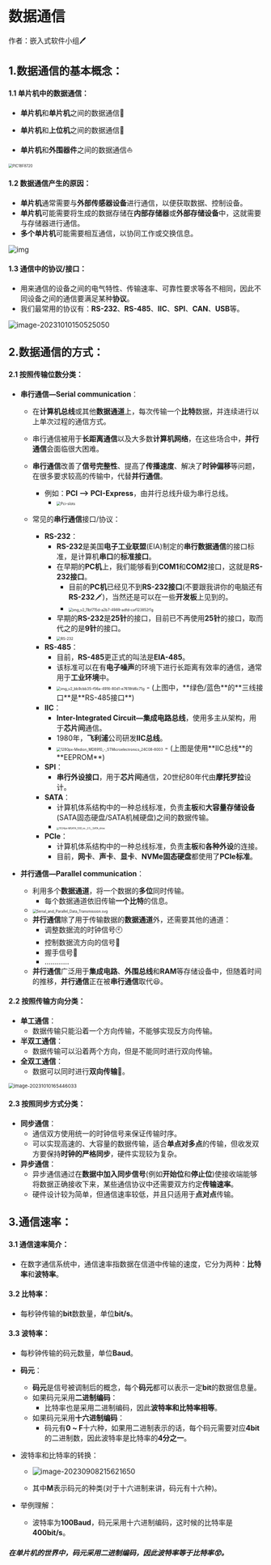 # 数据通信

作者：嵌入式软件小组:pen:

## 1.数据通信的基本概念：

#### 1.1 单片机中的数据通信：

- **单片机**和**单片机**之间的数据通信:vibration_mode:

- **单片机**和**上位机**之间的数据通信:walking:
- **单片机**和**外围器件**之间的数据通信:sailboat:

<img src="https://nickaljy-pictures.oss-cn-hangzhou.aliyuncs.com/PIC18F8720.jpg" alt="PIC18F8720" style="zoom:50%;" />

#### 1.2 数据通信产生的原因：

- **单片机**通常需要与**外部传感器设备**进行通信，以便获取数据、控制设备。
- **单片机**可能需要将生成的数据存储在**内部存储器**或**外部存储设备**中，这就需要与存储器进行通信。
- **多个单片机**可能需要相互通信，以协同工作或交换信息。

![img](https://nickaljy-pictures.oss-cn-hangzhou.aliyuncs.com/series_lr-x_features_02-01_1981476.jpg)

#### 1.3 通信中的协议/接口：

- 用来通信的设备之间的电气特性、传输速率、可靠性要求等各不相同，因此不同设备之间的通信要满足某种**协议**。
- 我们最常用的协议有：**RS-232**、**RS-485**、**IIC**、**SPI**、**CAN**、**USB**等。

![image-20231010150525050](https://nickaljy-pictures.oss-cn-hangzhou.aliyuncs.com/image-20231010150525050.png)

## 2.数据通信的方式：

#### 2.1 按照传输位数分类：

- **串行通信—Serial communication**：

  - 在**计算机总线**或其他**数据通道**上，每次传输一个**比特**数据，并连续进行以上单次过程的通信方式。
  - 串行通信被用于**长距离通信**以及大多数**计算机网络**，在这些场合中，**并行通信**会面临很大困难。
  - **串行通信**改善了**信号完整性**、提高了**传播速度**、解决了**时钟偏移**等问题，在很多要求较高的传输中，代替**并行通信**。
    - 例如：**PCI   ——>   PCI-Express**，由并行总线升级为串行总线。
      - <img src="https://nickaljy-pictures.oss-cn-hangzhou.aliyuncs.com/Pci-slots.jpg" alt="Pci-slots" style="zoom:50%;" />

  - 常见的**串行通信**接口/协议：
    - **RS-232**：	
      - **RS-232**是美国**电子工业联盟**(EIA)制定的**串行数据通信**的接口标准，是计算机**串口**的**标准接口**。
      - 在早期的**PC机**上，我们能够看到**COM1**和**COM2**接口，这就是**RS-232接口**。
        - 目前的**PC机**已经见不到**RS-232接口**(不要跟我讲你的电脑还有**RS-232**:dagger:)，当然还是可以在一些**开发板**上见到的。
        - <img src="https://nickaljy-pictures.oss-cn-hangzhou.aliyuncs.com/img_v2_11bf715d-a2b7-4989-adfd-caf123852f1g.jpg" alt="img_v2_11bf715d-a2b7-4989-adfd-caf123852f1g" style="zoom:50%;" />
      - 早期的**RS-232**是**25针**的接口，目前已不再使用**25针**的接口，取而代之的是**9针**的接口。
      - <img src="https://nickaljy-pictures.oss-cn-hangzhou.aliyuncs.com/RS-232.jpeg" alt="RS-232" style="zoom:50%;" />
    - **RS-485**：
      - 目前，**RS-485**更正式的叫法是**EIA-485**。
      - 该标准可以在有**电子噪声**的环境下进行长距离有效率的通信，通常用于**工业环境**中。
      - <img src="https://nickaljy-pictures.oss-cn-hangzhou.aliyuncs.com/img_v2_bb9cbb35-f56a-4916-80d1-e7618fd6c71g.jpg" alt="img_v2_bb9cbb35-f56a-4916-80d1-e7618fd6c71g" style="zoom:50%;" />
        - (上图中，**绿色/蓝色**的**三线接口**是**RS-485接口**)
    - **IIC**：
      - **Inter-Integrated Circuit—集成电路总线**，使用多主从架构，用于**芯片间**通信。
      - 1980年，**飞利浦**公司研发**IIC总线**。
      - <img src="https://nickaljy-pictures.oss-cn-hangzhou.aliyuncs.com/1280px-Medion_MD8910_-_STMicroelectronics_24C08-8003.jpg" alt="1280px-Medion_MD8910_-_STMicroelectronics_24C08-8003" style="zoom:50%;" />
        - (上图是使用**IIC总线**的**EEPROM**)
    - **SPI**：
      - **串行外设接口**，用于**芯片间**通信，20世纪80年代由**摩托罗拉**设计。
    - **SATA**：
      - 计算机体系结构中的一种总线标准，负责**主板**和**大容量存储设备**(SATA固态硬盘/SATA机械硬盘)之间的数据传输。
      - <img src="https://nickaljy-pictures.oss-cn-hangzhou.aliyuncs.com/1024px-MSATA_SSD_vs._2.5__SATA_drive.jpg" alt="1024px-MSATA_SSD_vs._2.5__SATA_drive" style="zoom:33%;" />
    - **PCIe**：
      - 计算机体系结构中的一种总线标准，负责**主板**和**各种外设**的连接。
      - 目前，**网卡**、**声卡**、**显卡**、**NVMe固态硬盘**都使用了**PCIe标准**。

- **并行通信—Parallel communication**：
  - 利用多个**数据通道**，将一个数据的**多位**同时传输。
    - 每个数据通道依旧传输**一个比特**的信息。
  - <img src="https://nickaljy-pictures.oss-cn-hangzhou.aliyuncs.com/Serial_and_Parallel_Data_Transmission.svg.png" alt="Serial_and_Parallel_Data_Transmission.svg" style="zoom:50%;" />
  - **并行通信**除了用于传输数据的**数据通道**外，还需要其他的通道：
    - 调整数据流的时钟信号:clock10:
    - 控制数据流方向的信号:watermelon:
    - 握手信号:handshake:
    - ............
  - **并行通信**广泛用于**集成电路**、**外围总线**和**RAM**等存储设备中，但随着时间的推移，**并行通信**正在被**串行通信**取代:satisfied:。

#### 2.2 按照传输方向分类：

- **单工通信**：
  - 数据传输只能沿着一个方向传输，不能够实现反方向传输。
- **半双工通信**：
  - 数据传输可以沿着两个方向，但是不能同时进行双向传输。
- **全双工通信**：
  - 数据可以同时进行**双向传输**:haircut:。

<img src="https://nickaljy-pictures.oss-cn-hangzhou.aliyuncs.com/image-20231010165446033.png" alt="image-20231010165446033" style="zoom: 67%;" />

#### 2.3 按照同步方式分类：

- **同步通信**：
  - 通信双方使用统一的时钟信号来保证传输时序。
  - 可以实现高速的、大容量的数据传输，适合**单点对多点**的传输，但收发双方要保持**时钟的严格同步**，硬件实现较为复杂。
- **异步通信**：
  - 异步通信通过在**数据中加入同步信号**(例如**开始位**和**停止位**)使接收端能够将数据正确接收下来，某些通信协议中还需要双方约定**传输速率**。
  - 硬件设计较为简单，但通信速率较低，并且只适用于**点对点**传输。

## 3.通信速率：

#### 3.1 通信速率简介：

- 在数字通信系统中，通信速率指数据在信道中传输的速度，它分为两种：**比特率**和**波特率**。

#### 3.2 比特率：

- 每秒钟传输的**bit**数数量，单位**bit/s**。

#### 3.3 波特率：

- 每秒钟传输的码元数量，单位**Baud**。
- **码元**：
  - **码元**是信号被调制后的概念，每个**码元**都可以表示一定**bit**的数据信息量。
  - 如果码元采用**二进制编码**：
    - 比特率也是采用二进制编码，因此**波特率和比特率相等**。
  - 如果码元采用**十六进制编码**：
    - 码元有**0 ~ F**十六种，如果用二进制表示的话，每个码元需要对应**4bit**的二进制数，因此波特率是比特率的**4分之一**。

- 波特率和比特率的转换：

  - ![image-20230908215621650](C:\Users\nickaljy\AppData\Roaming\Typora\typora-user-images\image-20230908215621650.png)

  - 其中**M**表示码元的种类(对于十六进制来讲，码元有十六种)。
- 举例理解：

  - 波特率为**100Baud**，码元采用十六进制编码，这时候的比特率是**400bit/s**。

##### 在单片机的世界中，码元采用二进制编码，因此波特率等于比特率:astonished:。

